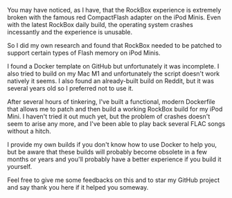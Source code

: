 You may have noticed, as I have, that the RockBox experience is extremely broken with the famous red CompactFlash adapter on the iPod Minis. Even with the latest RockBox daily build, the operating system crashes incessantly and the experience is unusable.

So I did my own research and found that RockBox needed to be patched to support certain types of Flash memory on iPod Minis.

I found a Docker template on GitHub but unfortunately it was incomplete. I also tried to build on my Mac M1 and unfortunately the script doesn't work natively it seems. I also found an already-built build on Reddit, but it was several years old so I preferred not to use it.

After several hours of tinkering, I've built a functional, modern Dockerfile that allows me to patch and then build a working RockBox build for my iPod Mini. I haven't tried it out much yet, but the problem of crashes doesn't seem to arise any more, and I've been able to play back several FLAC songs without a hitch.

I provide my own builds if you don't know how to use Docker to help you, but be aware that these builds will probably become obsolete in a few months or years and you'll probably have a better experience if you build it yourself.

Feel free to give me some feedbacks on this and to star my GitHub project and say thank you here if it helped you someway.

